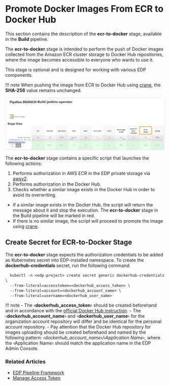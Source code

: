 # Promote Docker Images From ECR to Docker Hub

This section contains the description of the **ecr-to-docker** stage, available in the **Build** pipeline.

The **ecr-to-docker** stage is intended to perform the push of Docker images collected from the Amazon ECR cluster storage to Docker Hub repositories, where the image becomes accessible to everyone who wants to use it.

This stage is optional and is designed for working with various EDP components.

!!! note
    When pushing the image from ECR to Docker Hub using [crane](https://michaelsauter.github.io/crane/docs.html), the **SHA-256** value remains unchanged.

![add_custom_lib2](../assets/user-guide/ecr_t_d1.png)

The **ecr-to-docker** stage contains a specific script that launches the following actions:

1. Performs authorization in AWS ECR in the EDP private storage via [awsv2](https://docs.aws.amazon.com/cli/latest/userguide/cli-chap-welcome.html).
2. Performs authorization in the Docker Hub.
3. Checks whether a similar image exists in the Docker Hub in order to avoid its overwriting.

  - If a similar image exists in the Docker Hub, the script will return the message about it and stop the execution. The **ecr-to-docker** stage in the Build pipeline will be marked in red.
  - If there is no similar image, the script will proceed to promote the image using [crane](https://michaelsauter.github.io/crane/docs.html).

## Create Secret for ECR-to-Docker Stage

The **ecr-to-docker** stage expects the authorization credentials to be added as Kubernetes secret into EDP-installed namespace. To create the **dockerhub-credentials** secret, run the following command:

      kubectl -n <edp-project> create secret generic dockerhub-credentials \
      --from-literal=accesstoken=<dockerhub_access_token> \
      --from-literal=account=<dockerhub_account_name> \
      --from-literal=username=<dockerhub_user_name>

!!! note
    - The &#8249;**dockerhub_access_token**&#8250; should be created beforehand and in accordance with the [official Docker Hub instruction](https://docs.docker.com/docker-hub/access-tokens/).
    - The &#8249;**dockerhub_account_name**&#8250; and &#8249;**dockerhub_user_name**&#8250; for the organization account repository will differ and be identical for the personal account repository.
    - Pay attention that the Docker Hub repository for images uploading should be created beforehand and named by the following pattern: *&#8249;dockerhub_account_name&#8250;/&#8249;Application Name&#8250;*, where the &#8249;Application Name&#8250; should match the application name in the EDP Admin Console.

### Related Articles

- [EDP Pipeline Framework](pipeline-framework.md)
- [Manage Access Token](https://docs.docker.com/docker-hub/access-tokens/)
